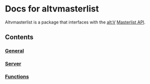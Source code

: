 # Docs for altvmasterlist

Altvmasterlist is a package that interfaces with the [alt:V](https://altv.mp) [Masterlist API](https://docs.altv.mp/articles/master_list_api.html).

## Contents

### [General](/general.md)
### [Server](/server.md)
### [Functions](/functions.md)